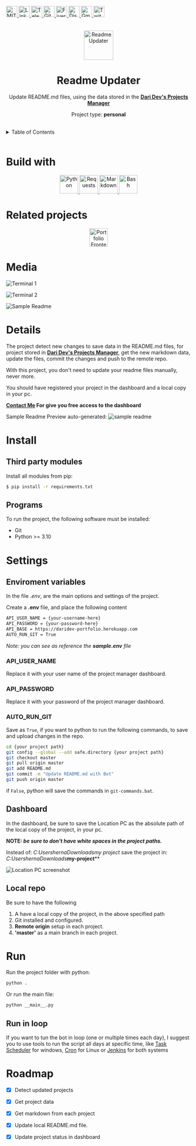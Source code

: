 <div><a href='https://github.com/darideveloper/readme-updater/blob/master/LICENSE' target='_blank'>
                <img src='https://img.shields.io/github/license/darideveloper/readme-updater.svg?style=for-the-badge' alt='MIT License' height='30px'/>
            </a><a href='https://www.linkedin.com/in/francisco-dari-hernandez-6456b6181/' target='_blank'>
                <img src='https://img.shields.io/static/v1?style=for-the-badge&message=LinkedIn&color=0A66C2&logo=LinkedIn&logoColor=FFFFFF&label=' alt='Linkedin' height='30px'/>
            </a><a href='https://t.me/darideveloper' target='_blank'>
                <img src='https://img.shields.io/static/v1?style=for-the-badge&message=Telegram&color=26A5E4&logo=Telegram&logoColor=FFFFFF&label=' alt='Telegram' height='30px'/>
            </a><a href='https://github.com/darideveloper' target='_blank'>
                <img src='https://img.shields.io/static/v1?style=for-the-badge&message=GitHub&color=181717&logo=GitHub&logoColor=FFFFFF&label=' alt='Github' height='30px'/>
            </a><a href='https://www.fiverr.com/darideveloper' target='_blank'>
                <img src='https://img.shields.io/static/v1?style=for-the-badge&message=Fiverr&color=222222&logo=Fiverr&logoColor=1DBF73&label=' alt='Fiverr' height='30px'/>
            </a><a href='https://discord.com/users/992019836811083826' target='_blank'>
                <img src='https://img.shields.io/static/v1?style=for-the-badge&message=Discord&color=5865F2&logo=Discord&logoColor=FFFFFF&label=' alt='Discord' height='30px'/>
            </a><a href='mailto:darideveloper@gmail.com?subject=Hello Dari Developer' target='_blank'>
                <img src='https://img.shields.io/static/v1?style=for-the-badge&message=Gmail&color=EA4335&logo=Gmail&logoColor=FFFFFF&label=' alt='Gmail' height='30px'/>
            </a><a href='https://www.twitch.tv/darideveloper' target='_blank'>
                <img src='https://img.shields.io/static/v1?style=for-the-badge&message=Twitch&color=b9a3e3&logo=Twitch&logoColor=ffffff&label=' alt='Twitch' height='30px'/>
            </a></div><div align='center'><br><br><img src='https://raw.githubusercontent.com/darideveloper/readme-updater/master/logo.png' alt='Readme Updater' height='80px'/>



# Readme Updater

Update README.md files, using the data stored in the **[Dari Dev's Projects Manager](https://github.com/darideveloper/portfolio_backend)**

Project type: **personal**

</div><br><details>
            <summary>Table of Contents</summary>
            <ol>
<li><a href='#buildwith'>Build With</a></li>
<li><a href='#relatedprojects'>Related Projects</a></li>
<li><a href='#media'>Media</a></li>
<li><a href='#details'>Details</a></li>
<li><a href='#install'>Install</a></li>
<li><a href='#settings'>Settings</a></li>
<li><a href='#run'>Run</a></li>
<li><a href='#roadmap'>Roadmap</a></li></ol>
        </details><br>

# Build with

<div align='center'><a href='https://www.python.org/' target='_blank'> <img src='https://cdn.svgporn.com/logos/python.svg' alt='Python' title='Python' height='50px'/> </a><a href='https://requests.readthedocs.io/en/latest/' target='_blank'> <img src='https://requests.readthedocs.io/en/latest/_static/requests-sidebar.png' alt='Requests' title='Requests' height='50px'/> </a><a href='https://www.mkdocs.org/user-guide/writing-your-docs/' target='_blank'> <img src='https://cdn.svgporn.com/logos/markdown.svg' alt='Markdown' title='Markdown' height='50px'/> </a><a href='https://www.gnu.org/savannah-checkouts/gnu/bash/manual/bash.html' target='_blank'> <img src='https://cdn.svgporn.com/logos/bash-icon.svg' alt='Bash' title='Bash' height='50px'/> </a></div>

# Related projects

<div align='center'><a href='https://github.com/darideveloper/portfolio' target='_blank'> <img src='https://github.com/darideveloper/portfolio/blob/master/imgs/logo.png?raw=true' alt='Portfolio Frontend' title='Portfolio Frontend' height='50px'/> </a></div>

# Media

![Terminal 1](https://github.com/darideveloper/readme-updater/blob/master/screenshots/terminal-1.png?raw=true)

![Terminal 2](https://github.com/darideveloper/readme-updater/blob/master/screenshots/terminal-2.png?raw=true)

![Sample Readme](https://github.com/darideveloper/readme-updater/blob/master/screenshots/sample-readme.png?raw=true)

# Details

The project detect new changes to save data in the README.md files, for project stored in **[Dari Dev's Projects Manager](https://github.com/darideveloper/portfolio_backend)**, get the new markdown data, update the files, commit the changes and push to the remote repo.

With this project, you don't need to update your readme files manually, never more. 

You should have registered your project in the dashboard and a local copy in your pc.

**[Contact Me](mailto:dariddeveloper@gmail.com) For give you free access to the dashboard**

Sample Readme Preview auto-generated: 
![sample readme](https://github.com/darideveloper/readme-updater/blob/master/screenshots/sample-readme.png?raw=true)

# Install

## Third party modules

Install all modules from pip: 

``` bash
$ pip install -r requirements.txt
```

## Programs

To run the project, the following software must be installed:

* Git
* Python >= 3.10

# Settings

## Enviroment variables

In the file *.env*, are the main options and settings of the project.

Create a **.env** file, and place the following content

```bash
API_USER_NAME = {your-username-here}
API_PASSWORD = {your-password-here}
API_BASE = https://daridev-portfolio.herokuapp.com
AUTO_RUN_GIT = True
```

*Note: you can see as reference the **sample.env** file*

### API_USER_NAME

Replace it with your user name of the project manager dashboard. 

### API_PASSWORD

Replace it with your password of the project manager dashboard. 

### AUTO_RUN_GIT

Save as `True`, if you want to python to run the following commands, to save and upload changes in the repo.

```bash
cd {your project path}
git config --global --add safe.directory {your project path}
git checkout master
git pull origin master
git add README.md
git commit -m "Update README.md with Bot"
git push origin master
```

if `False`, python will save the commands in `git-commands.bat`.

## Dashboard

In the dashboard, be sure to save the Location PC as the absolute path of the local copy of the project, in your pc. 

**NOTE: *be sure to don't have white spaces in the project paths.***

Instead of: *C:UsershernaDownloadsmy project*
save the project in: *C:UsershernaDownloads***my-project****


![Location PC screenshot](https://github.com/darideveloper/readme-updater/blob/master/screenshots/location-pc.png?raw=true)

## Local repo

Be sure to have the following
1. A have a local copy of the project, in the above specified path
2. Git installed and configured.
3. **Remote origin** setup in each project.
4. **'master'** as a main branch in each project.

# Run

Run the project folder with python: 
```sh
python .
```

Or run the main file:
```sh
python __main__.py
```

## Run in loop

If you want to tun the bot in loop (one or multiple times each day), I suggest you to use tools to run the script all days at specific time, like [Task Scheduler](https://learn.microsoft.com/en-us/windows/win32/taskschd/task-scheduler-start-page) for windows, [Cron](https://www.google.com/search?q=linux+cronjobs&oq=linux+cronjobs&aqs=chrome..69i57.3719j0j1&sourceid=chrome&ie=UTF-8) for Linux or [Jenkins](https://www.jenkins.io/) for both systems

# Roadmap

* [X] Detect updated projects
* [X] Get project data
* [X] Get markdown from each project
* [X] Update local README.md file. 
* [X] Update project status in dashboard

